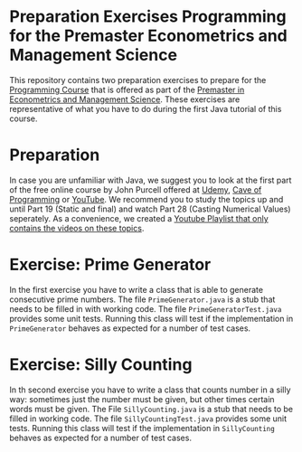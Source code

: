 # Preparation Exercises Programming for the Premaster Econometrics and Management Science
This repository contains two preparation exercises to prepare for the [Programming Course](https://courses.eur.nl/#/results?q=FEB22012,FEB22012X) that is offered as part of the [Premaster in Econometrics and Management Science](https://www.eur.nl/en/ese/education/master/pre-master-programmes). These exercises are representative of what you have to do during the first Java tutorial of this course.  

# Preparation
In case you are unfamiliar with Java, we suggest you to look at the first part of the free online course by John Purcell offered at [Udemy](https://www.udemy.com/java-tutorial/), [Cave of Programming](https://courses.caveofprogramming.com/p/java-for-complete-beginners) or [YouTube](https://www.youtube.com/playlist?list=PL9DF6E4B45C36D411). We recommend you to study the topics up and until Part 19 (Static and final) and watch Part 28 (Casting Numerical Values) seperately. As a convenience, we created a [Youtube Playlist that only contains the videos on these topics](https://www.youtube.com/playlist?list=PLrX1UIgv0C_7J05ivJY19fAEhUu2NVoq7).

# Exercise: Prime Generator
In the first exercise you have to write a class that is able to generate consecutive prime numbers. The file `PrimeGenerator.java` is a stub that needs to be filled in with working code. The file `PrimeGeneratorTest.java` provides some unit tests. Running this class will test if the implementation in `PrimeGenerator` behaves as expected for a number of test cases.

# Exercise: Silly Counting
In th second exercise you have to write a class that counts number in a silly way: sometimes just the number must be given, but other times certain words must be given. The File `SillyCounting.java` is a stub that needs to be filled in working code. The file `SillyCountingTest.java` provides some unit tests. Running this class will test if the implementation in `SillyCounting` behaves as expected for a number of test cases.

